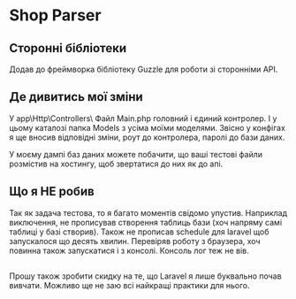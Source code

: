 # Shop Parser

## Сторонні бібліотеки
Додав до фреймворка бібліотеку Guzzle для роботи зі сторонніми API.

## Де дивитись мої зміни
У app\Http\Controllers\ Файл Main.php головний і єдиний контролер.
І у цьому каталозі папка Models з усіма моїми моделями.
Звісно у конфігах я ще вносив відповідні зміни, роут до контролера, паролі до бази даних.

У моєму дампі баз даних можете побачити, що ваші тестові файли розмістив на хостингу, щоб звертатися до них як до апі.

## Що я НЕ робив
Так як задача тестова, то я багато моментів свідомо упустив.
Наприклад виключення, не прописував створення таблиць бази (хоч напряму самі таблиці у базі створив).
Також не прописав schedule для laravel  щоб запускалося що десять хвилин.
Перевіряв роботу з браузера, хоч повинна також запускатися і з консолі. Консоль лог теж не вів.

##
Прошу також зробити скидку на те, що Laravel я лише буквально почав вивчати.
Можливо ще не заю всі найкращі практики для нього.